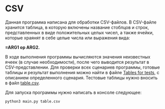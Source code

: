 # CSV
Данная программа написана для обработки CSV-файлов. В CSV-файле хранится таблица, в которую включены название стоблцов и строк, представленных в виде положительных целых чисел, а также ячейки, которые храянят в себе целые числа или выражения вида: <p><b>=ARG1 op ARG2.</b><p>В ходе выполнения программы вычисляются значения неизвестных ячеек (в случае необходимости), после чего выводится результат в CSV-представлении. Для проверки всех сценариев программы, готовые таблицы и результат выполнения можно найти в файле [Tables for tests](https://github.com/Ramb001/CSV/blob/203908edcb762a357552fa62553a9b3318e1276c/Tables%20for%20tests), с описанием определенного сценария. Тестовые таблицы нужно вносить в файл [table.csv](https://github.com/Ramb001/CSV/blob/203908edcb762a357552fa62553a9b3318e1276c/table.csv). 

Для запуска программы нужно написать в консоле следующее:
```
python3 main.py table.csv
```
